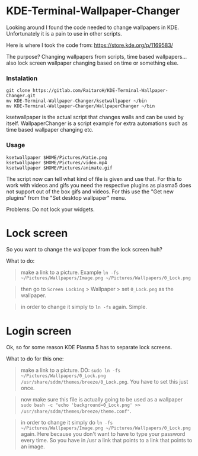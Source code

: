 # KDE-Terminal-Wallpaper-Changer
Looking around I found the code needed to change wallpapers in KDE. Unfortunately it is a pain to use in other scripts. 

Here is where I took the code from:
https://store.kde.org/p/1169583/

The purpose? Changing wallpapers from scripts, time based wallpapers... also lock screen wallpaper changing based on time or something else.

### Instalation
```
git clone https://gitlab.com/RaitaroH/KDE-Terminal-Wallpaper-Changer.git
mv KDE-Terminal-Wallpaper-Changer/ksetwallpaper ~/bin
mv KDE-Terminal-Wallpaper-Changer/WallpaperChanger ~/bin
```
ksetwallpaper is the actual script that changes walls and can be used by itself. WallpaperChanger is a script example for extra automations such as time based wallpaper changing etc.

### Usage
```
ksetwallpaper $HOME/Pictures/Katie.png
ksetwallpaper $HOME/Pictures/video.mp4
ksetwallpaper $HOME/Pictures/animate.gif
```
The script now can tell what kind of file is given and use that. For this to work with videos and gifs you need the respective plugins as plasma5 does not support out of the box gifs and videos. For this use the "Get new plugins" from the "Set desktop wallpaper" menu.

Problems: Do not lock your widgets.

# Lock screen
So you want to change the wallpaper from the lock screen huh?

What to do:
> make a link to a picture. Example `ln -fs ~/Pictures/Wallpapers/Image.png ~/Pictures/Wallpapers/0_Lock.png`

> then go to `Screen Locking` > Wallpaper > set `0_Lock.png` as the wallpaper.

> in order to change it simply to `ln -fs` again. Simple.

# Login screen
Ok, so for some reason KDE Plasma 5 has to separate lock screens.

What to do for this one:
> make a link to a picture. DO: `sudo ln -fs ~/Pictures/Wallpapers/0_Lock.png /usr/share/sddm/themes/breeze/0_Lock.png`. You have to set this just once.

> now make sure this file is actually going to be used as a wallpaper ```sudo bash -c "echo 'background=0_Lock.png' >> /usr/share/sddm/themes/breeze/theme.conf"```.

> in order to change it simply do `ln -fs ~/Pictures/Wallpapers/Image.png ~/Pictures/Wallpapers/0_Lock.png` again. Here because you don't want to have to type your password every time. So you have in /usr a link that points to a link that points to an image.
